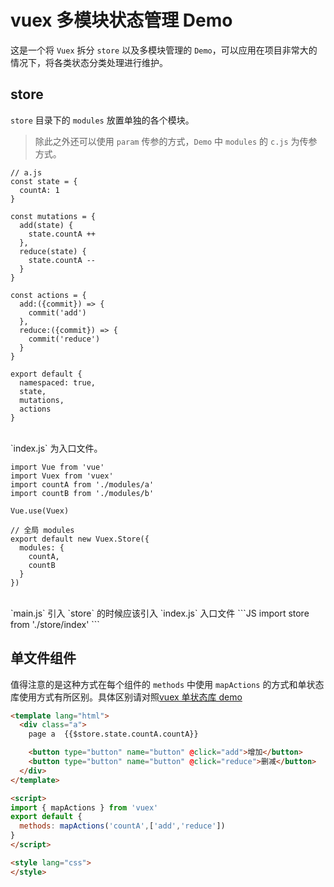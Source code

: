 # vuex 多模块状态管理 Demo
这是一个将 `Vuex` 拆分 `store` 以及多模块管理的 `Demo`，可以应用在项目非常大的情况下，将各类状态分类处理进行维护。

## store
`store` 目录下的 `modules` 放置单独的各个模块。
> 除此之外还可以使用 `param` 传参的方式，`Demo` 中 `modules` 的 `c.js` 为传参方式。 

```JS
// a.js
const state = {
  countA: 1
}

const mutations = {
  add(state) {
    state.countA ++
  },
  reduce(state) {
    state.countA --
  }
}

const actions = {
  add:({commit}) => {
    commit('add')
  },
  reduce:({commit}) => {
    commit('reduce')
  }
}

export default {
  namespaced: true,
  state,
  mutations,
  actions
}
```
<br>
`index.js` 为入口文件。

```JS
import Vue from 'vue'
import Vuex from 'vuex'
import countA from './modules/a'
import countB from './modules/b'

Vue.use(Vuex)

// 全局 modules
export default new Vuex.Store({
  modules: {
    countA,
    countB
  }
})
```

<br>
`main.js` 引入 `store` 的时候应该引入 `index.js` 入口文件
```JS
import store from './store/index'
```

## 单文件组件
值得注意的是这种方式在每个组件的 `methods` 中使用 `mapActions` 的方式和单状态库使用方式有所区别。具体区别请对照[vuex 单状态库 demo]()
```HTML
<template lang="html">
  <div class="a">
    page a  {{$store.state.countA.countA}}

    <button type="button" name="button" @click="add">增加</button>
    <button type="button" name="button" @click="reduce">删减</button>
  </div>
</template>

<script>
import { mapActions } from 'vuex'
export default {
  methods: mapActions('countA',['add','reduce'])
}
</script>

<style lang="css">
</style>
```
